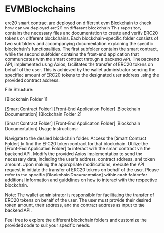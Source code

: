 # EVMBlockchains
erc20 smart contract are deployed on different evm Blockchain  to check how can we deployed erc20 on different blockchain
This repository contains the necessary files and documentation to create and verify ERC20 tokens on different blockchains. Each blockchain-specific folder consists of two subfolders and accompanying documentation explaining the specific blockchain's functionalities. The first subfolder contains the smart contract, while the second subfolder contains the front-end application that communicates with the smart contract through a backend API. The backend API, implemented using Axios, facilitates the transfer of ERC20 tokens on behalf of the user. This is achieved by the wallet administrator sending the specified amount of ERC20 tokens to the designated user address using the provided contract address.

File Structure:

[Blockchain Folder 1]

[Smart Contract Folder]
[Front-End Application Folder]
[Blockchain Documentation]
[Blockchain Folder 2]

[Smart Contract Folder]
[Front-End Application Folder]
[Blockchain Documentation]
Usage Instructions:

Navigate to the desired blockchain folder.
Access the [Smart Contract Folder] to find the ERC20 token contract for that blockchain.
Utilize the [Front-End Application Folder] to interact with the smart contract via the backend API.
Modify the provided Axios implementation to send the necessary data, including the user's address, contract address, and token amount.
Upon making the appropriate modifications, execute the API request to initiate the transfer of ERC20 tokens on behalf of the user.
Please refer to the specific [Blockchain Documentation] within each folder for additional information and guidelines on how to interact with the respective blockchain.

Note: The wallet administrator is responsible for facilitating the transfer of ERC20 tokens on behalf of the user. The user must provide their desired token amount, their address, and the contract address as input to the backend API.

Feel free to explore the different blockchain folders and customize the provided code to suit your specific needs.
